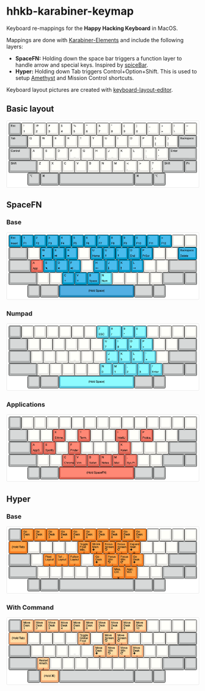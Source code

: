 # hhkb-karabiner-keymap

Keyboard re-mappings for the **Happy Hacking Keyboard** in MacOS.

Mappings are done with [Karabiner-Elements](https://github.com/pqrs-org/Karabiner-Elements) and include the following layers:
* **SpaceFN:** Holding down the space bar triggers a function layer to handle arrow and special keys. Inspired by [spiceBar](https://geekhack.org/index.php?topic=51069.0).
* **Hyper:** Holding down Tab triggers Control+Option+Shift. This is used to setup [Amethyst](https://github.com/ianyh/Amethyst) and Mission Control shortcuts.

Keyboard layout pictures are created with [keyboard-layout-editor](http://www.keyboard-layout-editor.com).

## Basic layout

![Basic HHKB layout](layout/hhkb-1-base.png)

## SpaceFN

### Base

![SpaceFN layer](layout/hhkb-2.1-spacefn.png)

### Numpad

![SpaceFN numpad layer](layout/hhkb-2.2-spacefn-numpad.png)

### Applications

![SpaceFN application layer](layout/hhkb-2.3-spacefn-apps.png)

## Hyper

### Base

![Hyper base layer](layout/hhkb-3.1-hyper.png)

### With Command

![Hyper + Command layer](layout/hhkb-3.2-hyper-command.png)


